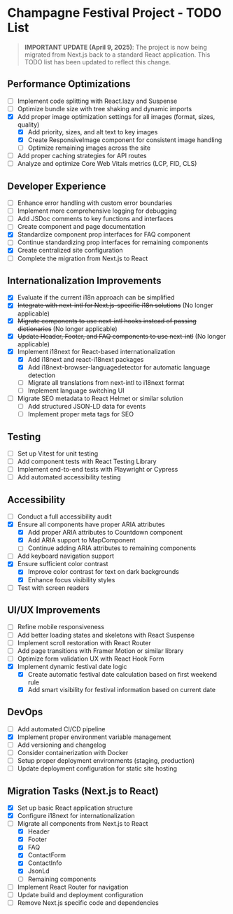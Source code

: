 # Champagne Festival Project - TODO List

> **IMPORTANT UPDATE (April 9, 2025)**: The project is now being migrated from Next.js back to a standard React application. This TODO list has been updated to reflect this change.

## Performance Optimizations
- [ ] Implement code splitting with React.lazy and Suspense
- [ ] Optimize bundle size with tree shaking and dynamic imports
- [x] Add proper image optimization settings for all images (format, sizes, quality)
  - [x] Add priority, sizes, and alt text to key images
  - [x] Create ResponsiveImage component for consistent image handling
  - [ ] Optimize remaining images across the site
- [ ] Add proper caching strategies for API routes
- [ ] Analyze and optimize Core Web Vitals metrics (LCP, FID, CLS)

## Developer Experience
- [ ] Enhance error handling with custom error boundaries
- [ ] Implement more comprehensive logging for debugging
- [ ] Add JSDoc comments to key functions and interfaces
- [ ] Create component and page documentation
- [x] Standardize component prop interfaces for FAQ component
- [ ] Continue standardizing prop interfaces for remaining components
- [x] Create centralized site configuration
- [ ] Complete the migration from Next.js to React

## Internationalization Improvements
- [x] Evaluate if the current i18n approach can be simplified
- [x] ~~Integrate with next-intl for Next.js-specific i18n solutions~~ (No longer applicable)
- [x] ~~Migrate components to use next-intl hooks instead of passing dictionaries~~ (No longer applicable)
- [x] ~~Update Header, Footer, and FAQ components to use next-intl~~ (No longer applicable)
- [x] Implement i18next for React-based internationalization
  - [x] Add i18next and react-i18next packages
  - [x] Add i18next-browser-languagedetector for automatic language detection
  - [ ] Migrate all translations from next-intl to i18next format
  - [ ] Implement language switching UI
- [ ] Migrate SEO metadata to React Helmet or similar solution
  - [ ] Add structured JSON-LD data for events
  - [ ] Implement proper meta tags for SEO

## Testing
- [ ] Set up Vitest for unit testing
- [ ] Add component tests with React Testing Library
- [ ] Implement end-to-end tests with Playwright or Cypress
- [ ] Add automated accessibility testing

## Accessibility
- [ ] Conduct a full accessibility audit
- [x] Ensure all components have proper ARIA attributes
  - [x] Add proper ARIA attributes to Countdown component
  - [x] Add ARIA support to MapComponent
  - [ ] Continue adding ARIA attributes to remaining components
- [ ] Add keyboard navigation support
- [x] Ensure sufficient color contrast
  - [x] Improve color contrast for text on dark backgrounds
  - [x] Enhance focus visibility styles
- [ ] Test with screen readers

## UI/UX Improvements
- [ ] Refine mobile responsiveness
- [ ] Add better loading states and skeletons with React Suspense
- [ ] Implement scroll restoration with React Router
- [ ] Add page transitions with Framer Motion or similar library
- [ ] Optimize form validation UX with React Hook Form
- [x] Implement dynamic festival date logic
  - [x] Create automatic festival date calculation based on first weekend rule
  - [x] Add smart visibility for festival information based on current date

## DevOps
- [ ] Add automated CI/CD pipeline
- [x] Implement proper environment variable management
- [ ] Add versioning and changelog
- [ ] Consider containerization with Docker
- [ ] Setup proper deployment environments (staging, production)
- [ ] Update deployment configuration for static site hosting

## Migration Tasks (Next.js to React)
- [x] Set up basic React application structure
- [x] Configure i18next for internationalization
- [ ] Migrate all components from Next.js to React
  - [x] Header
  - [x] Footer
  - [x] FAQ
  - [x] ContactForm
  - [x] ContactInfo
  - [x] JsonLd
  - [ ] Remaining components
- [ ] Implement React Router for navigation
- [ ] Update build and deployment configuration
- [ ] Remove Next.js specific code and dependencies
